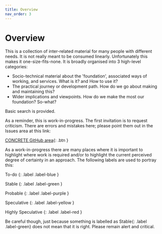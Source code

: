 ```yaml
---
title: Overview
nav_order: 3
---
```


# Overview

This is a collection of inter-related material for many people with different needs.  It is not really meant to be consumed linearly.  Unfortunately this makes it one-size-fits-none.  It is broadly organised into 3 high-level categories:

-   Socio-technical material about the 'foundation', associated ways of working, and services.  What is it? and How to use it?
-   The practical journey or development path.  How do we go about making and maintaining this?
-   Wider implications and viewpoints. How do we make the most our foundation? So-what?

Basic search is provided.

As a reminder, this is work-in-progress.  The first invitation is to request criticism. There are errors and mistakes here; please point them out in the Issues area at this link:

[CONCRETE GitHub area](https://github.com/BigMassive/CONCRETE){: .btn }


As a work-in-progress there are many places where it is important to highlight where work is required and/or to highlight the current perceived degree of certainty in an approach.  The following labels are used to portray this:

To-do
{: .label .label-blue }

Stable
{: .label .label-green }

Probable
{: .label .label-purple }

Speculative
{: .label .label-yellow }

Highly Speculative
{: .label .label-red }

Be careful though, just because something is labelled as <span>Stable</span>{: .label .label-green} does not mean that it is right.  Please remain alert and critical.